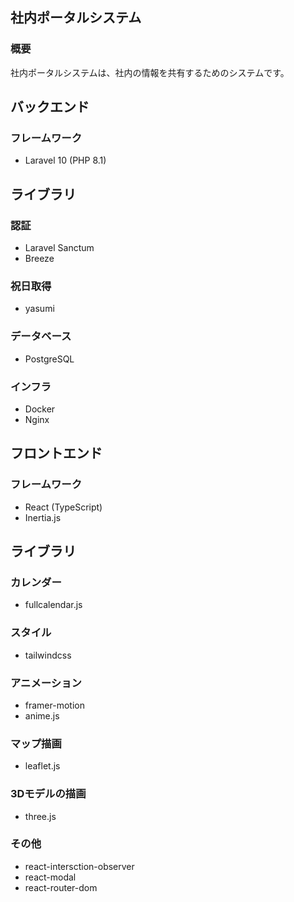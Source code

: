 ## 社内ポータルシステム

### 概要

社内ポータルシステムは、社内の情報を共有するためのシステムです。

## バックエンド

### フレームワーク
- Laravel 10 (PHP 8.1)

## ライブラリ

### 認証
- Laravel Sanctum
- Breeze

### 祝日取得
- yasumi

### データベース
- PostgreSQL

### インフラ
- Docker
- Nginx

## フロントエンド

### フレームワーク
- React (TypeScript)
- Inertia.js

## ライブラリ

### カレンダー
- fullcalendar.js

### スタイル
- tailwindcss

### アニメーション
- framer-motion
- anime.js

### マップ描画
- leaflet.js

### 3Dモデルの描画
- three.js

### その他
- react-intersction-observer
- react-modal
- react-router-dom
